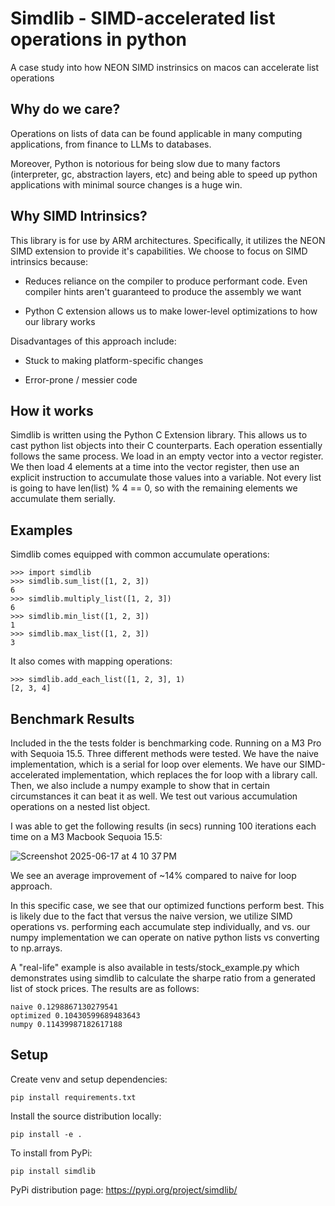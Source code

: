 # Simdlib - SIMD-accelerated list operations in python

A case study into how NEON SIMD instrinsics on macos can accelerate list operations

## Why do we care?

Operations on lists of data can be found applicable in many computing applications, from finance
to LLMs to databases.

Moreover, Python is notorious for being slow due to many factors (interpreter, gc, abstraction
layers, etc) and being able to speed up python applications with minimal source changes
is a huge win.

## Why SIMD Intrinsics?

This library is for use by ARM architectures. Specifically, it utilizes the NEON SIMD extension
to provide it's capabilities. We choose to focus on SIMD intrinsics because:

- Reduces reliance on the compiler to produce performant code. Even compiler hints aren't
  guaranteed to produce the assembly we want

- Python C extension allows us to make lower-level optimizations to how our library works

Disadvantages of this approach include:

- Stuck to making platform-specific changes

- Error-prone / messier code

## How it works

Simdlib is written using the Python C Extension library. This allows us to cast python list objects
into their C counterparts. Each operation essentially follows the same process. We load in an
empty vector into a vector register. We then load 4 elements at a time into the vector register,
then use an explicit instruction to accumulate those values into a variable. Not every list is
going to have len(list) % 4 == 0, so with the remaining elements we accumulate them serially.

## Examples

Simdlib comes equipped with common accumulate operations:

```
>>> import simdlib
>>> simdlib.sum_list([1, 2, 3])
6
>>> simdlib.multiply_list([1, 2, 3])
6
>>> simdlib.min_list([1, 2, 3])
1
>>> simdlib.max_list([1, 2, 3])
3
```

It also comes with mapping operations:

```
>>> simdlib.add_each_list([1, 2, 3], 1)
[2, 3, 4]
```

## Benchmark Results

Included in the the tests folder is benchmarking code. Running on a M3 Pro with Sequoia 15.5. Three
different methods were tested. We have the naive implementation, which is a serial for loop over
elements. We have our SIMD-accelerated implementation, which replaces the for loop with a library
call. Then, we also include a numpy example to show that in certain circumstances it can beat it
as well. We test out various accumulation operations on a nested list object.

I was able to get the following results (in secs) running 100 iterations each time on a M3 Macbook
Sequoia 15.5:

![Screenshot 2025-06-17 at 4 10 37 PM](https://github.com/user-attachments/assets/4b8a9048-9c1f-4873-970a-43a2b640fb57)

We see an average improvement of ~14% compared to naive for loop approach.

In this specific case, we see that our optimized functions perform best. This is likely due to the
fact that versus the naive version, we utilize SIMD operations vs. performing each accumulate
step individually, and vs. our numpy implementation we can operate on native python lists vs
converting to np.arrays.

A "real-life" example is also available in tests/stock_example.py which demonstrates using simdlib
to calculate the sharpe ratio from a generated list of stock prices. The results are as follows:

```
naive 0.1298867130279541
optimized 0.10430599689483643
numpy 0.11439987182617188
```

## Setup

Create venv and setup dependencies:

```
pip install requirements.txt
```

Install the source distribution locally:

```
pip install -e .
```

To install from PyPi:

```
pip install simdlib
```

PyPi distribution page: https://pypi.org/project/simdlib/
